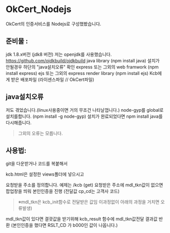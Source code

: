 # OkCert_Nodejs
OkCert의 인증서비스를 Nodejs로 구성했봤습니다.

준비물 :
-----
jdk 1.8.x버전 (jdk8 버전) 저는 openjdk를 사용했습니다. https://github.com/ojdkbuild/ojdkbuild
java library (npm install java)  설치가 안될경우 하단의 "java설치오류" 확인
express 또는 그외의 web framwork (npm install express)
ejs 또는 그외의 express render library (npm install ejs)
Kcb에게 받은 배포파일 (라이센스파일 // OkCert파일)

java설치오류
-----
저도 겪었습니다.(linux사용중이면 거의 무조건 나타날껍니다.) node-gyp를 global로 설치를합니다. (npm install -g node-gyp)
설치가 완료되었다면 npm install java를 다시해줍니다.
>그외의 오류는 모릅니다.


사용법:
-----
git을 다운받거나 코드를 복붙해서

kcb.html은 설정한 views폴더에 넣으시고

요청받을 주소를 정의합니다. 예제는 /kcb (get)
요청받은 주소에 mdl_tkn값이 없으면 팝업창을 띄워 본인인증을 진행 (전달값 cp_cd는 고객사 코드)
>※mdl_tkn은 kcb_init함수로 전달받은 값임 이과정없이 아래의 과정을 거치면 오류발생)

mdl_tkn값이 있다면 결괏값을 받기위해 kcb_result 함수에 mdl_tkn값전달
결과값 반환 (본인인증을 했다면 RSLT_CD 가 b000인 값이 나옵니다.)
